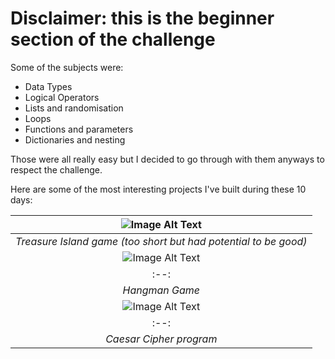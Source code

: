 # Disclaimer: this is the beginner section of the challenge

Some of the subjects were:

- Data Types
- Logical Operators
- Lists and randomisation
- Loops
- Functions and parameters
- Dictionaries and nesting

Those were all really easy but I decided to go through with them anyways to respect the challenge.

Here are some of the most interesting projects I've built during these 10 days:

| ![Image Alt Text](https://i.imgur.com/R2MetvG.png) |
|:--:|
| *Treasure Island game (too short but had potential to be good)* |
| ![Image Alt Text](https://i.imgur.com/AkDhSiz.png) |
|:--:|
| *Hangman Game* |
| ![Image Alt Text](https://i.imgur.com/SVcPI97.png) |
|:--:|
| *Caesar Cipher program* |

